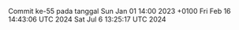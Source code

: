 Commit ke-55 pada tanggal Sun Jan 01 14:00 2023 +0100
Fri Feb 16 14:43:06 UTC 2024
Sat Jul  6 13:25:17 UTC 2024
